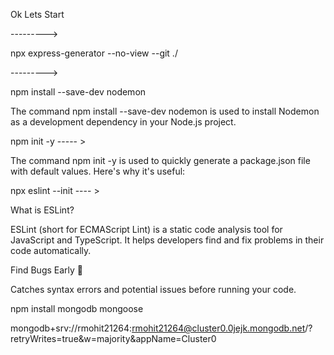 Ok Lets Start

--------->

npx express-generator --no-view --git ./




--------->


npm install --save-dev nodemon


The command npm install --save-dev nodemon is used to install Nodemon as a development dependency in your Node.js project.





npm init -y ----- >

The command npm init -y is used to quickly generate a package.json file with default values. Here's why it's useful:




npx eslint --init ---- >

What is ESLint? 

ESLint (short for ECMAScript Lint) is a static code analysis tool for JavaScript and TypeScript. It helps developers find and fix problems in their code automatically.

Find Bugs Early 🚀

Catches syntax errors and potential issues before running your code.



<!-- Connect Mongo Db -->

npm install mongodb mongoose

mongodb+srv://rmohit21264:rmohit21264@cluster0.0jejk.mongodb.net/?retryWrites=true&w=majority&appName=Cluster0